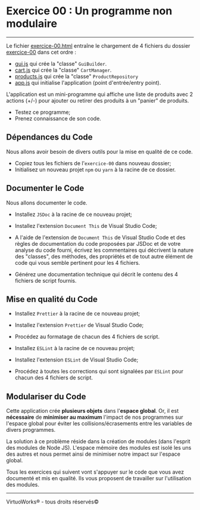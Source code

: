 # Exercice 00 : Un programme non modulaire

---

Le fichier [exercice-00.html](./exercice-00/exercice-00.html) entraîne le chargement de 4 fichiers du dossier [exercice-00](./exercice-00/src) dans cet ordre :
  - [gui.js](exercice-00/src/gui.js) qui crée la "classe" `GuiBuilder`.
  - [cart.js](exercice-00/src/cart.js)  qui crée la "classe" `CartManager`.
  - [products.js](exercice-00/src/products.js) qui crée la "classe" `ProductRepository`
  - [app.js](exercice-00/src/app.js) qui initialise l'application (point d'entrée/entry point).

L'application est un mini-programme qui affiche une liste de produits avec 2 actions (+/-) pour ajouter ou retirer des produits à un "panier" de produits.

- Testez ce programme;
- Prenez connaissance de son code.

## Dépendances du Code

Nous allons avoir besoin de divers outils pour la mise en qualité de ce code.

 * Copiez tous les fichiers de l'```exercice-00``` dans nouveau dossier;
 * Initialisez un nouveau projet ```npm``` ou ```yarn``` à la racine de ce dossier.
## Documenter le Code

Nous allons documenter le code.

 * Installez ```JSDoc``` à la racine de ce nouveau projet;

 * Installez l'extension ```Document This``` de Visual Studio Code;

 * A l'aide de l'extension de ```Document This``` de Visual Studio Code et
   des règles de documentation du code proposées par JSDoc et de votre analyse
   du code fourni, écrivez les commentaires qui décrivent la nature des "classes",
   des méthodes, des propriétés et de tout autre élément de code qui vous
   semble pertinent pour les 4 fichiers.

 * Générez une documentation technique qui décrit le contenu des 4 fichiers de
   script fournis.

## Mise en qualité du Code

 * Installez ```Prettier``` à la racine de ce nouveau projet;

 * Installez l'extension ```Prettier``` de Visual Studio Code;

 * Procédez au formatage de chacun des 4 fichiers de script.

 * Installez ```ESLint``` à la racine de ce nouveau projet;

 * Installez l'extension ```ESLint``` de Visual Studio Code;

 * Procédez à toutes les corrections qui sont signalées par ```ESLint```
   pour chacun des 4 fichiers de script.

## Modulariser du Code

Cette application crée __plusieurs objets__ dans l'__espace global__. Or, il est __nécessaire__ de __minimiser au maximum__ l'impact de nos programmes sur l'espace global pour éviter les collisions/écrasements entre les variables de divers programmes.

La solution à ce problème réside dans la création de modules (dans l'esprit des modules de Node JS). L'espace mémoire des modules est isolé les uns des autres et nous permet ainsi de minimiser notre impact sur l'espace global.

Tous les exercices qui suivent vont s'appuyer sur le code que vous avez documenté
et mis en qualité. Ils vous proposent de travailler sur l'utilisation des modules.

---

VirtuoWorks® - tous droits réservés©
